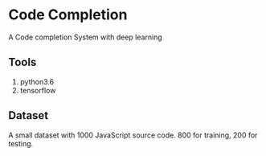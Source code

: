 # Code Completion

A Code completion System with deep learning

## Tools
1. python3.6
2. tensorflow

## Dataset
A small dataset with 1000 JavaScript source code. 800 for training, 200 for testing.
